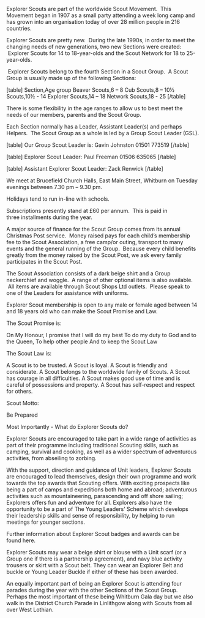 Explorer Scouts are part of the worldwide Scout Movement.  This Movement began in 1907 as a small party attending a week long camp and has grown into an organisation today of over 28 million people in 216 countries.

Explorer Scouts are pretty new.  During the late 1990s, in order to meet the changing needs of new generations, two new Sections were created:  Explorer Scouts for 14 to 18-year-olds and the Scout Network for 18 to 25-year-olds.

 Explorer Scouts belong to the fourth Section in a Scout Group.  A Scout Group is usually made up of the following Sections:

[table]
Section,Age group
Beaver Scouts,6 – 8
Cub Scouts,8 – 10½
Scouts,10½ - 14
Explorer Scouts,14 – 18
Network Scouts,18 - 25
[/table]

There is some flexibility in the age ranges to allow us to best meet the needs of our members, parents and the Scout Group.

Each Section normally has a Leader, Assistant Leader(s) and perhaps Helpers.  The Scout Group as a whole is led by a Group Scout Leader (GSL).

[table]
Our Group Scout Leader is:
Gavin Johnston
01501 773519
[/table]

[table]
Explorer Scout Leader:
Paul Freeman
01506 635065
[/table]

[table]
Assistant Explorer Scout Leader:
Zack Renwick
[/table]




We meet at Brucefield Church Halls, East Main Street, Whitburn on Tuesday evenings between 7.30 pm – 9.30 pm.

Holidays tend to run in-line with schools.

Subscriptions presently stand at £60 per annum.  This is paid in three installments during the year.

A major source of finance for the Scout Group comes from its annual Christmas Post service.  Money raised pays for each child’s membership fee to the Scout Association, a free camp/or outing, transport to many events and the general running of the Group.  Because every child benefits greatly from the money raised by the Scout Post, we ask every family participates in the Scout Post.

The Scout Association consists of a dark beige shirt and a Group neckerchief and woggle.  A range of other optional items is also available.  All items are available through Scout Shops Ltd outlets.  Please speak to one of the Leaders for assistance with uniforms.

Explorer Scout membership is open to any male or female aged between 14 and 18 years old who can make the Scout Promise and Law.

The Scout Promise is:

On My Honour, I promise that I will do my best
To do my duty to God and to the Queen,
To help other people
And to keep the Scout Law

The Scout Law is:

A Scout is to be trusted.
A Scout is loyal.
A Scout is friendly and considerate.
A Scout belongs to the worldwide family of Scouts.
A Scout has courage in all difficulties.
A Scout makes good use of time and is careful of possessions and property.
A Scout has self-respect and respect for others.

Scout Motto:

Be Prepared



Most Importantly - What do Explorer Scouts do?

Explorer Scouts are encouraged to take part in a wide range of activities as part of their programme including traditional Scouting skills, such as camping, survival and cooking, as well as a wider spectrum of adventurous activities, from abseiling to zorbing.

With the support, direction and guidance of Unit leaders, Explorer Scouts are encouraged to lead themselves, design their own programme and work towards the top awards that Scouting offers. With exciting prospects like being a part of camps and expeditions both home and abroad; adventurous activities such as mountaineering, parascending and off shore sailing; Explorers offers fun and adventure for all. Explorers also have the opportunity to be a part of The Young Leaders’ Scheme which develops their leadership skills and sense of responsibility, by helping to run meetings for younger sections.

Further information about Explorer Scout badges and awards can be found here.


Explorer Scouts may wear a beige shirt or blouse with a Unit scarf (or a Group one if there is a partnership agreement), and navy blue activity trousers or skirt with a Scout belt. They can wear an Explorer Belt and buckle or Young Leader Buckle if either of these has been awarded.







An equally important part of being an Explorer Scout is attending four parades during the year with the other Sections of the Scout Group. Perhaps the most important of these being Whitburn Gala day but we also walk in the District Church Parade in Linlithgow along with Scouts from all over West Lothian.